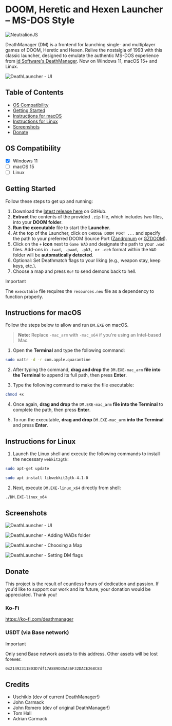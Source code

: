 # DOOM, Heretic and Hexen Launcher – MS-DOS Style
![NeutralionJS](https://camo.githubusercontent.com/cfc2c2bb66b05d1f50f23c6e8324a8d91bb403421d3e35eff1e10ab6e10ad32f/68747470733a2f2f696d672e736869656c64732e696f2f62616467652f507265766965772d4638393930313f7374796c653d666c6174266c6f676f3d6e65757472616c696e6f6a73266c6f676f436f6c6f723d666666666666266c6162656c3d4e65757472616c696e6f6a73)


DeathManager (DM) is a frontend for launching single- and multiplayer games of DOOM, Heretic and Hexen. Relive the nostalgia of 1993 with this classic launcher, designed to emulate the authentic MS-DOS experience from [id Software's DeathManager](https://doomwiki.org/wiki/DeathManager!). Now on Windows 11, macOS 15+ and Linux. 

![DeathLauncher - UI](https://raw.githubusercontent.com/schnalz-digital/DeathManager/refs/heads/main/deathmanager-ui.png)

## Table of Contents
- [OS Compatibility](#os-compatibility)
- [Getting Started](#getting-started)
- [Instructions for macOS](#instructions-for-macos)
- [Instructions for Linux](#instructions-for-linux)
- [Screenshots](#screenshots)
- [Donate](#donate)

## OS Compatibility
- [x] Windows 11
- [ ] macOS 15
- [ ] Linux

## Getting Started
Follow these steps to get up and running:
1. Download the [latest release here](https://github.com/schnalz-digital/deathmanager/releases/latest) on GitHub.
2. **Extract** the contents of the provided `.zip` file, which includes two files, into your **DOOM folder**.
3. **Run the executable** file to start the **Launcher**.
4. At the top of the Launcher, click on `CHOOSE DOOM PORT ...` and specify the path to your preferred DOOM Source Port ([Zandronum](https://zandronum.com/download) or [GZDOOM](https://zdoom.org/downloads)).
5. Click on the `+` **icon** next to `Game WAD` and designate the path to your `.wad` files. Add-ons in `.iwad, .pwad, .pk3, or .deh` format within the `WAD` folder will be **automatically detected**.
6. Optional: Set Deathmatch flags to your liking (e.g., weapon stay, keep keys, etc.).
7. Choose a map and press `Go!` to send demons back to hell.

> [!IMPORTANT]
> The `executable` file requires the `resources.neu` file as a dependency to function properly.

## Instructions for macOS
Follow the steps below to allow and run `DM.EXE` on macOS.
> **Note:** Replace `-mac_arm` with `-mac_x64` if you're using an Intel-based Mac.

1. Open the **Terminal** and type the following command:
```bash
sudo xattr -d -r com.apple.quarantine
```
2. After typing the command, **drag and drop** the `DM.EXE-mac_arm` **file into the Terminal** to append its full path, then press **Enter**.

3. Type the following command to make the file executable:
```bash
chmod +x 
```
4. Once again, **drag and drop** the `DM.EXE-mac_arm` **file into the Terminal** to complete the path, then press **Enter**. 

5. To run the executable, **drag and drop** `DM.EXE-mac_arm` **into the Terminal** and press **Enter**.

## Instructions for Linux
1. Launch the Linux shell and execute the following commands to install the necessary `webkit2gtk`:
```bash
sudo apt-get update
```
```bash
sudo apt install libwebkit2gtk-4.1-0
```
2. Next, execute `DM.EXE-linux_x64` directly from shell:
```bash
./DM.EXE-linux_x64
```


## Screenshots
![DeathLauncher - UI](https://raw.githubusercontent.com/schnalz-digital/DeathManager/refs/heads/main/deathmanager-ui.png)


![DeathLauncher - Adding WADs folder](https://raw.githubusercontent.com/schnalz-digital/DeathManager/refs/heads/main/deathmanager-wads.png)


![DeathLauncher - Choosing a Map](https://raw.githubusercontent.com/schnalz-digital/DeathManager/refs/heads/main/deathmanager-maps.png)


![DeathLauncher - Setting DM flags](https://raw.githubusercontent.com/schnalz-digital/DeathManager/refs/heads/main/deathlauncher-dm-flags.png)


## Donate
This project is the result of countless hours of dedication and passion. If you'd like to support our work and its future, your donation would be appreciated. Thank you!

### Ko-Fi
https://ko-fi.com/deathmanager

### USDT (via Base network)
> [!IMPORTANT]
> Only send Base network assets to this address. Other assets will be lost forever.
```bash
0x21492311803D7df17A889D35A36F32DACE268C83
```

## Credits
- Uschiklo (dev of current DeathManager!)
- John Carmack
- John Romero (dev of original DeathManager!)
- Tom Hall
- Adrian Carmack
